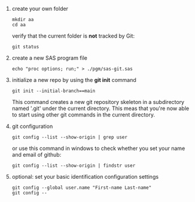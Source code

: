 1. create your own folder
    ```
    mkdir aa
    cd aa
    ```

    verify that the current folder is **not** tracked by Git:
    ```
    git status
    ```

2. create a new SAS program file
    ```
    echo "proc options; run;" > ./pgm/sas-git.sas
    ```

3. initialize a new repo by using the **git init** command
    ```
    git init --initial-branch==main
    ```

    This command creates a new git repository skeleton in a subdirectory named '.git' under the current directory. This meas that you're now able to start using other git commands in the current directory.

4. git configuration
    ```
    git config --list --show-origin | grep user
    ```
    or use this command in windows to check whether you set your name and email of github:

    ```
    git config --list --show-origin | findstr user
    ```

5. optional: set your basic identification configuration settings
    ```
    git config --global user.name "First-name Last-name"
    git config --
    ```